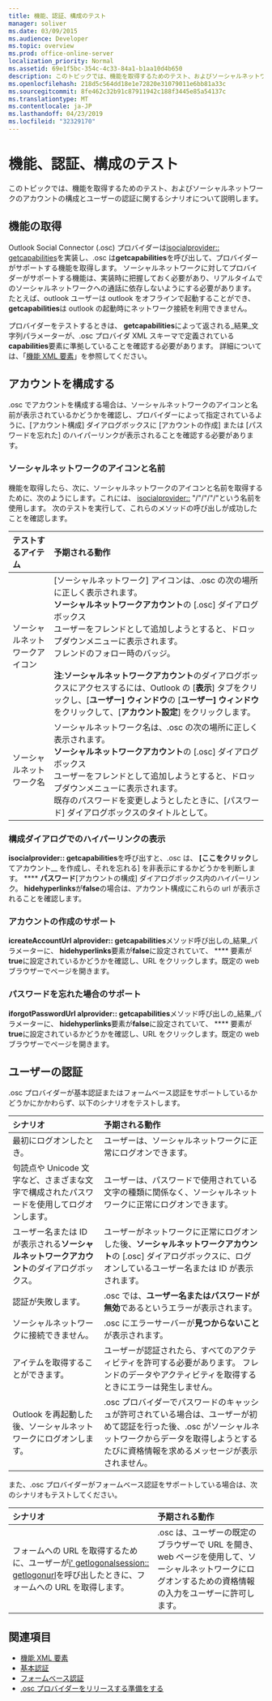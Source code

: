 ```yaml
---
title: 機能、認証、構成のテスト
manager: soliver
ms.date: 03/09/2015
ms.audience: Developer
ms.topic: overview
ms.prod: office-online-server
localization_priority: Normal
ms.assetid: 69e1f5bc-354c-4c33-84a1-b1aa10d4b650
description: このトピックでは、機能を取得するためのテスト、およびソーシャルネットワークのアカウントの構成とユーザーの認証に関するシナリオについて説明します。
ms.openlocfilehash: 218d5c564dd18e1e72820e31079011e6bb81a33c
ms.sourcegitcommit: 8fe462c32b91c87911942c188f3445e85a54137c
ms.translationtype: MT
ms.contentlocale: ja-JP
ms.lasthandoff: 04/23/2019
ms.locfileid: "32329170"
---
```

# <a name="testing-capabilities-authentication-and-configuration"></a>機能、認証、構成のテスト

このトピックでは、機能を取得するためのテスト、およびソーシャルネットワークのアカウントの構成とユーザーの認証に関するシナリオについて説明します。
  
## <a name="getting-capabilities"></a>機能の取得

Outlook Social Connector (.osc) プロバイダーは[isocialprovider:: getcapabilities](isocialprovider-getcapabilities.md)を実装し、.osc は**getcapabilities**を呼び出して、プロバイダーがサポートする機能を取得します。 ソーシャルネットワークに対してプロバイダーがサポートする機能は、実装時に把握しておく必要があり、リアルタイムでのソーシャルネットワークへの通話に依存しないようにする必要があります。 たとえば、outlook ユーザーは outlook をオフラインで起動することができ、 **getcapabilities**は outlook の起動時にネットワーク接続を利用できません。 
  
プロバイダーをテストするときは、 **getcapabilities**によって返される_結果_文字列パラメーターが、.osc プロバイダ XML スキーマで定義されている**capabilities**要素に準拠していることを確認する必要があります。 詳細については、「[機能 XML 要素](capabilities-xml-elements.md)」を参照してください。
  
## <a name="configuring-an-account"></a>アカウントを構成する

.osc でアカウントを構成する場合は、ソーシャルネットワークのアイコンと名前が表示されているかどうかを確認し、プロバイダーによって指定されているように、[アカウント構成] ダイアログボックスに [アカウントの作成] または [パスワードを忘れた] のハイパーリンクが表示されることを確認する必要があります。
  
### <a name="social-network-icon-and-name"></a>ソーシャルネットワークのアイコンと名前

機能を取得したら、次に、ソーシャルネットワークのアイコンと名前を取得するために、次のようにします。これには[](isocialprovider-socialnetworkname.md)、 [isocialprovider::](isocialprovider-socialnetworkicon.md) "/"/"/"/"という名前を使用します。 次のテストを実行して、これらのメソッドの呼び出しが成功したことを確認します。
  
|**テストするアイテム**|**予期される動作**|
|:-----|:-----|
|ソーシャルネットワークアイコン  <br/> | [ソーシャルネットワーク] アイコンは、.osc の次の場所に正しく表示されます。  <br/>  **ソーシャルネットワークアカウント**の [.osc] ダイアログボックス  <br/>  ユーザーをフレンドとして追加しようとすると、ドロップダウンメニューに表示されます。  <br/>  フレンドのフォロー時のバッジ。  <br/> <br/>**注**:**ソーシャルネットワークアカウント**のダイアログボックスにアクセスするには、Outlook の [**表示**] タブをクリックし、[**ユーザー] ウィンドウ**の [**ユーザー] ウィンドウ**をクリックして、[**アカウント設定**] をクリックします。           |
|ソーシャルネットワーク名  <br/> | ソーシャルネットワーク名は、.osc の次の場所に正しく表示されます。  <br/>  **ソーシャルネットワークアカウント**の [.osc] ダイアログボックス  <br/>  ユーザーをフレンドとして追加しようとすると、ドロップダウンメニューに表示されます。  <br/>  既存のパスワードを変更しようとしたときに、[パスワード] ダイアログボックスのタイトルとして。  <br/> |
   
### <a name="showing-hyperlinks-in-configuration-dialog"></a>構成ダイアログでのハイパーリンクの表示

**isocialprovider:: getcapabilities**を呼び出すと、.osc は、 **[ここをクリック**してアカウント__ を作成し、それを忘れる] を非表示にするかどうかを判断します。 **** **パスワード**[アカウントの構成] ダイアログボックス内のハイパーリンク。 **hidehyperlinks**が**false**の場合は、アカウント構成にこれらの url が表示されることを確認します。
  
### <a name="support-to-create-account"></a>アカウントの作成のサポート

**icreateAccountUrl alprovider:: getcapabilities**メソッド呼び出しの_結果_パラメーターに、 **hidehyperlinks**要素が**false**に設定されていて、 **** 要素が**true**に設定されているかどうかを確認し、URL をクリックします。既定の web ブラウザーでページを開きます。
  
### <a name="support-for-forgotten-password"></a>パスワードを忘れた場合のサポート

**iforgotPasswordUrl alprovider:: getcapabilities**メソッド呼び出しの_結果_パラメーターに、 **hidehyperlinks**要素が**false**に設定されていて、 **** 要素が**true**に設定されているかどうかを確認し、URL をクリックします。既定の web ブラウザーでページを開きます。
  
## <a name="authenticating-users"></a>ユーザーの認証

.osc プロバイダーが基本認証またはフォームベース認証をサポートしているかどうかにかかわらず、以下のシナリオをテストします。
  
|**シナリオ**|**予期される動作**|
|:-----|:-----|
|最初にログオンしたとき。  <br/> |ユーザーは、ソーシャルネットワークに正常にログオンできます。  <br/> |
|句読点や Unicode 文字など、さまざまな文字で構成されたパスワードを使用してログオンします。  <br/> |ユーザーは、パスワードで使用されている文字の種類に関係なく、ソーシャルネットワークに正常にログオンできます。  <br/> |
|ユーザー名または ID が表示される**ソーシャルネットワークアカウント**のダイアログボックス。  <br/> |ユーザーがネットワークに正常にログオンした後、**ソーシャルネットワークアカウント**の [.osc] ダイアログボックスに、ログオンしているユーザー名または ID が表示されます。  <br/> |
|認証が失敗します。  <br/> |.osc では、**ユーザー名またはパスワードが無効**であるというエラーが表示されます。  <br/> |
|ソーシャルネットワークに接続できません。  <br/> |.osc にエラーサーバーが**見つからないこと**が表示されます。  <br/> |
|アイテムを取得することができます。  <br/> |ユーザーが認証されたら、すべてのアクティビティを許可する必要があります。 フレンドのデータやアクティビティを取得するときにエラーは発生しません。  <br/> |
|Outlook を再起動した後、ソーシャルネットワークにログオンします。  <br/> |.osc プロバイダーでパスワードのキャッシュが許可されている場合は、ユーザーが初めて認証を行った後、.osc がソーシャルネットワークからデータを取得しようとするたびに資格情報を求めるメッセージが表示されません。  <br/> |
   
また、.osc プロバイダーがフォームベース認証をサポートしている場合は、次のシナリオもテストしてください。
  
|**シナリオ**|**予期される動作**|
|:-----|:-----|
|フォームへの URL を取得するために、ユーザーが[i' getlogonalsession:: getlogonurl](isocialsession-getlogonurl.md)を呼び出したときに、フォームへの URL を取得します。  <br/> |.osc は、ユーザーの既定のブラウザーで URL を開き、web ページを使用して、ソーシャルネットワークにログオンするための資格情報の入力をユーザーに許可します。  <br/> |
   
## <a name="see-also"></a>関連項目

- [機能 XML 要素](capabilities-xml-elements.md)  
- [基本認証](basic-authentication.md) 
- [フォームベース認証](forms-based-authentication.md)
- [.osc プロバイダーをリリースする準備をする](getting-ready-to-release-an-osc-provider.md)

